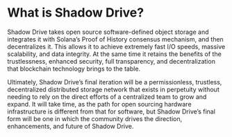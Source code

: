 # What is Shadow Drive?

Shadow Drive takes open source software-defined object storage and integrates it with Solana’s Proof of History consensus mechanism, and then decentralizes it. This allows it to achieve extremely fast I/O speeds, massive scalability, and data integrity. At the same time it retains the benefits of the trustlessness, enhanced security, full transparency, and decentralization that blockchain technology brings to the table.

Ultimately, Shadow Drive’s final iteration will be a permissionless, trustless, decentralized distributed storage network that exists in perpetuity without needing to rely on the direct efforts of a centralized team to grow and expand. It will take time, as the path for open sourcing hardware infrastructure is different from that for software, but Shadow Drive’s final form will be one in which the community drives the direction, enhancements, and future of Shadow Drive.
